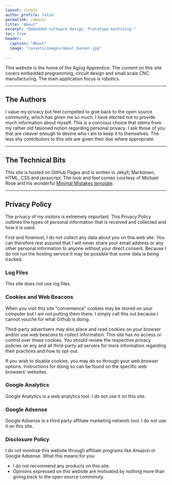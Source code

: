 ```yaml
---
layout: single
author_profile: false
permalink: /about/
title: "About"
excerpt: "Embedded software design. Prototype machining."
toc: true
header:
  caption: "About"
  image: "/assets/images/about_banner.jpg"
  
---
```

This website is the home of the Aging Apprentice. The content on this site covers embedded programming, circuit design and small scale CNC manufacturing. The main application focus is robotics.

---
## The Authors
I value my privacy but feel compelled to give back to the open source community, which has given me so much. I have elected not to provide much information about myself. This is a concious choice that stems from my rather old fasioned notion regarding personal privacy. I ask those of you that are cleaver enough to devine who I am to keep it to themselves. The less shy contributors to this site are given their due where appropriate. 

---
## The Technical Bits
This site is hosted on GitHub Pages and is written in Jekyll, Markdown, HTML, CSS and javascript. The look and feel comes courtesy of Michael Rose and his wonderful [Minimal Mistakes template](https://mmistakes.github.io/minimal-mistakes/).  

---
## Privacy Policy
The privacy of my visitors is extremely important. This Privacy Policy outlines the types of personal information that is received and collected and how it is used.

First and foremost, I do not collect any data about you on this web site. You can therefore rest assured that I will never share your email address or any other personal information to anyone without your direct consent. Because I do not run the hosting service it may be possible that some data is being tracked.

### Log Files
This site does not use log files.

### Cookies and Web Beacons
When you visit this site “convenience” cookies may be stored on your computer but I am *not* putting them there. I simply call this out because I cannot vouche for what Github is doing. 

Third-party advertisers may also place and read cookies on your browser and/or use web beacons to collect information. This site has no access or control over these cookies. You should review the respective privacy policies on any and all third-party ad servers for more information regarding their practices and how to opt-out.

If you wish to disable cookies, you may do so through your web browser options. Instructions for doing so can be found on the specific web browsers’ websites.

### Google Analytics 
Google Analytics is a web analytics tool. I do *not* use it on this site.

### Google Adsense
Google Adsense is a third party affiliate marketing network tool. I do *not* use it on this site.

### Disclosure Policy
I do not monitize this website through affiliate programs like Amazon or Google Adsense. What this means for you:
- I do not recommend any products on this site.
- Opinions expressed on this website are motivated by nothing more than giving back to the open source comminuty.

